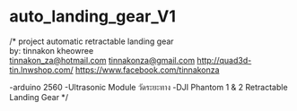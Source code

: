 # auto_landing_gear_V1
/*
project automatic retractable landing gear  
by: tinnakon kheowree  
tinnakon_za@hotmail.com
tinnakonza@gmail.com
http://quad3d-tin.lnwshop.com/
https://www.facebook.com/tinnakonza

-arduino 2560
-Ultrasonic Module วัดระยะทาง
-DJI Phantom 1 & 2 Retractable Landing Gear
*/
